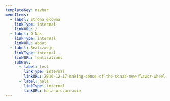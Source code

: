 ```yaml
---
templateKey: navbar
menuItems:
  - label: Strona Główna
    linkType: internal
    linkURL: /
  - label: O Nas
    linkType: internal
    linkURL: about
  - label: Realizacje
    linkType: internal
    linkURL: realizations
    subNav:
      - label: test
        linkType: internal
        linkURL: 2016-12-17-making-sense-of-the-scaas-new-flavor-wheel
      - label: hala
        linkType: internal
        linkURL: hala-w-czarnowie
---
```

